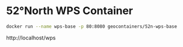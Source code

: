 # 52°North WPS Container

```bash
docker run --name wps-base -p 80:8080 geocontainers/52n-wps-base
```

http://localhost/wps